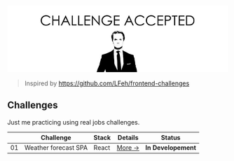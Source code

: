 <p align="center">
  <img src="challenge-accepted.png" alt="CHALLENGE ACCEPTED">
</p>

> Inspired by https://github.com/LFeh/frontend-challenges

## Challenges

Just me practicing using real jobs challenges.

| | Challenge | Stack | Details | Status
|--|--|--|--|--
01 | Weather forecast SPA | React | [More →](challenges/weather-forecast/) |  **In Developement**
